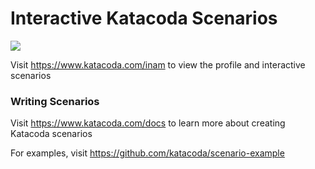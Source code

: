 # Interactive Katacoda Scenarios

[![](http://shields.katacoda.com/katacoda/inam/count.svg)](https://www.katacoda.com/inam "Get your profile on Katacoda.com")

Visit https://www.katacoda.com/inam to view the profile and interactive scenarios

### Writing Scenarios
Visit https://www.katacoda.com/docs to learn more about creating Katacoda scenarios

For examples, visit https://github.com/katacoda/scenario-example
